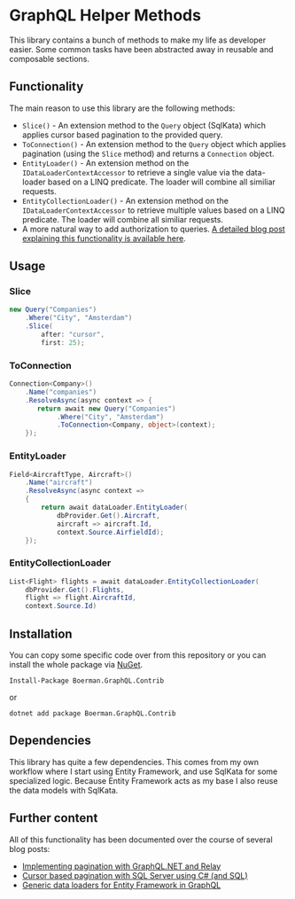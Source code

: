 # GraphQL Helper Methods

This library contains a bunch of methods to make my life as developer easier. Some common tasks have been abstracted away in reusable and composable sections.

## Functionality

The main reason to use this library are the following methods:

- `Slice()` - An extension method to the `Query` object (SqlKata) which applies cursor based pagination to the provided query.
- `ToConnection()` - An extension method to the `Query` object which applies pagination (using the `Slice` method) and returns a `Connection` object.
- `EntityLoader()` - An extension method on the `IDataLoaderContextAccessor` to retrieve a single value via the data-loader based on a LINQ predicate. The loader will combine all similiar requests.
- `EntityCollectionLoader()` - An extension method on the `IDataLoaderContextAccessor` to retrieve multiple values based on a LINQ predicate. The loader will combine all similiar requests.
- A more natural way to add authorization to queries. [A detailed blog post explaining this functionality is available here](https://corstianboerman.com/2019-12-16/graphql-dotnet-authorization.html).

## Usage

### Slice

```csharp
new Query("Companies")
    .Where("City", "Amsterdam")
    .Slice(
        after: "cursor",
        first: 25);
```

### ToConnection

```csharp
Connection<Company>()
    .Name("companies")
    .ResolveAsync(async context => {
       return await new Query("Companies")
            .Where("City", "Amsterdam")
            .ToConnection<Company, object>(context);
    });
```

### EntityLoader

```csharp
Field<AircraftType, Aircraft>()
    .Name("aircraft")
    .ResolveAsync(async context =>
    {
        return await dataLoader.EntityLoader(
            dbProvider.Get().Aircraft,
            aircraft => aircraft.Id,
            context.Source.AirfieldId);
    });
```

### EntityCollectionLoader

```csharp
List<Flight> flights = await dataLoader.EntityCollectionLoader(
    dbProvider.Get().Flights,
    flight => flight.AircraftId,
    context.Source.Id)
```

## Installation
You can copy some specific code over from this repository or you can install the whole package via [NuGet](https://www.nuget.org/packages/Boerman.GraphQL.Contrib/).

```
Install-Package Boerman.GraphQL.Contrib
```

or 

```
dotnet add package Boerman.GraphQL.Contrib
```

## Dependencies
This library has quite a few dependencies. This comes from my own workflow where I start using Entity Framework, and use SqlKata for some specialized logic. Because Entity Framework acts as my base I also reuse the data models with SqlKata.

## Further content
All of this functionality has been documented over the course of several blog posts:

- [Implementing pagination with GraphQL.NET and Relay](http://corstianboerman.com/2019-03-08/implementing-pagination-with-graphql-net-and-relay.html)
- [Cursor based pagination with SQL Server using C# (and SQL)](http://corstianboerman.com/2019-03-06/cursor-based-pagination-with-sql-server.html)
- [Generic data loaders for Entity Framework in GraphQL](http://corstianboerman.com/posts/2019-02-12/generic-data-loaders-for-entity-framework-in-graphql.html)
